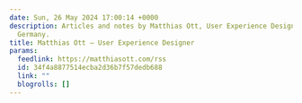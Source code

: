 ```yaml
---
date: Sun, 26 May 2024 17:00:14 +0000
description: Articles and notes by Matthias Ott, User Experience Designer from Stuttgart,
  Germany.
title: Matthias Ott – User Experience Designer
params:
  feedlink: https://matthiasott.com/rss
  id: 34f4a8877514ecba2d36b7f57dedb688
  link: ""
  blogrolls: []
---
```

